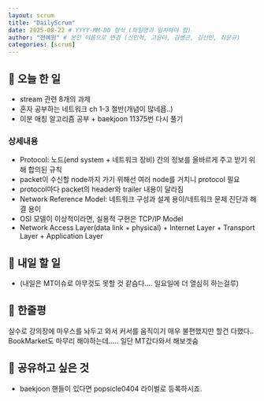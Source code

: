 ```yaml
---
layout: scrum
title: "DailyScrum"
date: 2025-08-22 # YYYY-MM-DD 형식 (파일명과 일치해야 함)
author: "전예원" # 본인 이름으로 변경 (신민혁, 고윤아, 김병곤, 김선민, 최문규)
categories: [scrum]
---
```


## 📝 오늘 한 일

- stream 관련 8개의 과제
- 혼자 공부하는 네트워크 ch 1-3 절반(개념이 많네욥..)
- 이분 매칭 알고리즘 공부 + baekjoon 11375번 다시 풀기

### 상세내용
- Protocol: 노드(end system + 네트워크 장비) 간의 정보를 올바르게 주고 받기 위해 합의된 규칙
- packet이 수신할 node까지 가기 위해선 여러 node를 거치니 protocol 필요
- protocol마다 packet의 header와 trailer 내용이 달라짐
- Network Reference Model: 네트워크 구성과 설계 용이/네트워크 문제 진단과 해결 용이
- OSI 모델이 이상적이라면, 실용적 구현은 TCP/IP Model
- Network Access Layer(data link + physical) + Internet Layer + Transport Layer + Application Layer

## 🎯 내일 할 일

- (내일은 MT이슈로 아무것도 못할 것 같슴다.... 일요일에 더 열심히 하는걸루)

## 💭 한줄평

실수로 강의장에 마우스를 놔두고 와서 커서를 움직이기 매우 불편했지만 할건 다했다..
BookMarket도 마무리 해야하는데..... 일단 MT갔다와서 해보겟숨

## 🔗 공유하고 싶은 것
- baekjoon 핸들이 있다면 popsicle0404 라이벌로 등록하시죠.


